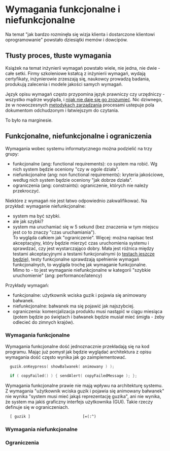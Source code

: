 # Wymagania funkcjonalne i niefunkcjonalne

Na temat "jak bardzo rozminęła się wizja klienta i dostarczone klientowi oprogramowanie" powstało dziesiątki memów i dowcipów.

## Tłusty proces, tłuste wymagania

Książek na temat inżynierii wymagań powstało wiele, nie jedna, nie dwie - całe setki. Firmy szkoleniowe kstałcą z inżynierii wymagań, wydają certyfikaty, inżynierowie zrzeszają się, naukowcy prowadzą badania, produkują zalecenia i modele jakości samych wymagań.

Język opisu wymagań często przypomina język prawniczy czy urzędniczy - wszystko mądrze wygląda, i [nijak nie daje się go zrozumieć](https://pl.wikipedia.org/wiki/Wymaganie_%28in%C5%BCynieria%29#Dobre_wymagania). Nic dziwnego, że w nowoczesnych [metodykach zarządzania](../_placeholder_.md) procesami ustepuje pola dokumentom odchudzonym i łatwiejszym do czytania.

To było na marginesie.

## Funkcjonalne, niefunkcjonalne i ograniczenia

Wymagania wobec systemu informatycznego można podzielić na trzy grupy:  
* funkcjonalne (ang: functional requirements): co system ma robić. Wg nich system będzie oceniony "czy w ogole działa".
* niefunkcjonalne (ang: non functional requirements): kryteria jakościowe, według nich system będzie oceniony "jak dobrze działa".
* ograniczenia (ang: constraints): ograniczenie, których nie należy przekroczyć.

Niektóre z wymagań nie jest łatwo odpowiednio zakwalifikować. Na przykład: wymaganie niefunkcjonalne:  
- system ma być szybki.
- ale jak szybki?
- system ma uruchamiać się w 5 sekund (bez znaczenia w tym miejscu jest co to znaczy "czas uruchamiania").  
To wygląda całkiem jak "ograniczenie". Więcej: można napisac test akceptacyjny, który będzie mierzyć czas uruchomienia systemu i sprawdzać, czy jest wystarczająco dobry. Mała jest różnica między testami akceptacyjnymi a testami funkcjonalnymi (o [testach jeszcze będzie](../_placeholder_md)), testy funkcjonalne sprawdzają spełnienie wymagań funkcjonalnych, to wygląda trochę jak wymaganie funkcjonalne.  
Mimo to - to jest wymaganie niefunkcjonalne w kategorii "szybkie uruchomienie" (ang: performance/latency)

Przykłady wymagań:
* funkcjonalne: użytkownik wciska guzik i pojawia się animowany bałwanek.
* niefunkcjonalne: bałwanek ma się pojawić jak najszybciej.
* ograniczenia: komercjalizacja produktu musi nastąpić w ciągu miesiąca (potem będzie po świętach i bałwanek będzie musiał mieć śmigła - żeby odlecieć do zimnych krajów).

### Wymagania funkcjonalne

Wymagania funkcjonalne dość jednoznacznie przekładają się na kod programu. Mając już pomysł jak będzie wyglądać architektura z opisu wymagania dość często wynika jak go zaimplementować.

```C++
  guzik.onKeypress( showBalwanek( animowany ) );
```

```C++
  if ( copyFailed() ) { sendAlert( copyFailedMessage ); };
```
Wymagania funkcjonalne prawie nie mają wpływu na architekturę systemu. Z wymagania "użytkownik wciska guzik i pojawia się animowany bałwanek" nie wynika "system musi mieć jakąś reprezentację guzika", ani nie wynika, że system ma jakiś graficzny interfejs użytkownika (GUI). Takie rzeczy definuje się w ograniczeniach.

```
  [ guzik ]                       [=(:^)
```

### Wymagania niefunkcjonalne



### Ograniczenia







